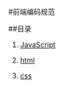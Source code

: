#前端编码规范

##目录

1. [JavaScript](https://github.com/island205/styleguide/blob/master/javascript.md)

2. [html](https://github.com/island205/styleguide/blob/master/html.md)

3. [css](https://github.com/island205/styleguide/blob/master/css.md)
